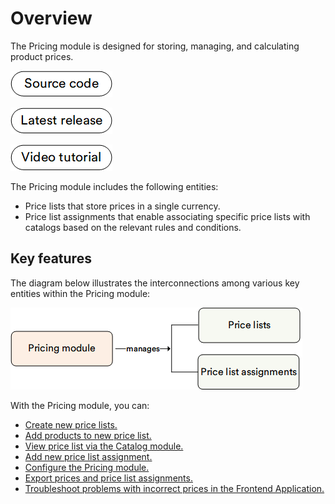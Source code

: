 # Overview

The Pricing module is designed for storing, managing, and calculating product prices.

[![Source code](media/source_code.png)](https://github.com/VirtoCommerce/vc-module-pricing)

[![Download](media/latest_release.png)](https://github.com/VirtoCommerce/vc-module-pricing/releases)

[![video tutorial](media/video-tutorial-button.png)](https://youtu.be/IVGHRjw0hZ0?si=De1AQoAQRb5ECdaH)

The Pricing module includes the following entities:

* Price lists that store prices in a single currency.
* Price list assignments that enable associating specific price lists with catalogs based on the relevant rules and conditions.

## Key features 

The diagram below illustrates the interconnections among various key entities within the Pricing module:

![Pricing key entities](media/key-entities.png)

With the Pricing module, you can:

* [Create new price lists.](creating-new-price-list.md)
* [Add products to new price list.](creating-new-price-list.md#add-products-to-price-list)    
* [View price list via the Catalog module.](viewing-price-list-in-catalog.md)
* [Add new price list assignment.](adding-new-assignment.md)
* [Configure the Pricing module.](managing-pricing-module-settings.md)
* [Export prices and price list assignments.](export-functionality.md)
* [Troubleshoot problems with incorrect prices in the Frontend Application.](troubleshooting-guide.md)
